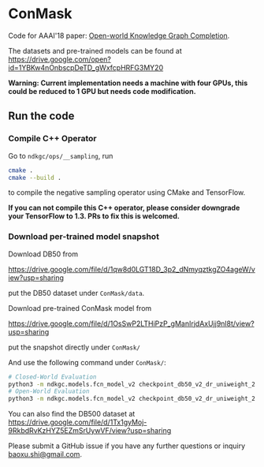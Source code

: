 # ConMask

Code for AAAI'18 paper: [Open-world Knowledge Graph Completion](https://arxiv.org/abs/1711.03438).

The datasets and pre-trained models can be found at https://drive.google.com/open?id=1YBKw4nOnbscpDeTD_gWxfcpHRFG3MY20

**Warning: Current implementation needs a machine with four GPUs, this could be reduced to 1 GPU but needs code modification.**

## Run the code

### Compile C++ Operator

Go to `ndkgc/ops/__sampling`, run

```bash
cmake .
cmake --build .
```

to compile the negative sampling operator using CMake and TensorFlow.

**If you can not compile this C++ operator, please consider downgrade your TensorFlow to 1.3. PRs to fix this is welcomed.**

### Download per-trained model snapshot

Download DB50 from 

https://drive.google.com/file/d/1qw8d0LGT18D_3p2_dNmyqztkgZO4ageW/view?usp=sharing

put the DB50 dataset under `ConMask/data`.

Download pre-trained ConMask model from

https://drive.google.com/file/d/1OsSwP2LTHiPzP_gManIrjdAxUjj9nl8t/view?usp=sharing

put the snapshot directly under `ConMask/`

And use the following command under `ConMask/`:

```bash
# Closed-World Evaluation
python3 -m ndkgc.models.fcn_model_v2 checkpoint_db50_v2_dr_uniweight_2 data/dbpedia50 --force_eval --layer 3 --conv 2 --lr 1e-2 --keep_prob 0.5 --max_content 512 --pos 1 --neg 4 --noopen --neval 5000 --eval --nofilter
# Open-World Evaluation
python3 -m ndkgc.models.fcn_model_v2 checkpoint_db50_v2_dr_uniweight_2 data/dbpedia50 --force_eval --layer 3 --conv 2 --lr 1e-2 --keep_prob 0.5 --max_content 512 --pos 1 --neg 4 --open --neval 5000 --eval --filter
``` 

You can also find the DB500 dataset at 
https://drive.google.com/file/d/1Tx1gyMoj-9RkbdRvKzHYZ5EZmSrUywVF/view?usp=sharing

Please submit a GitHub issue if you have any further questions or inquiry baoxu.shi@gmail.com.
